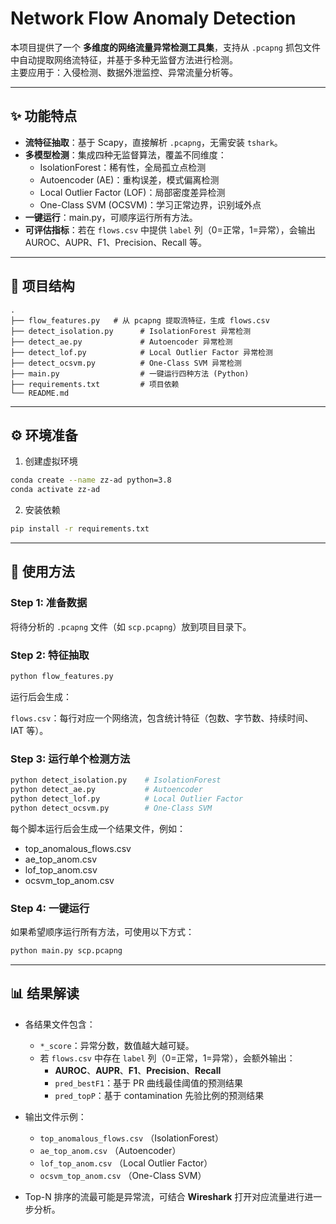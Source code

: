 # Network Flow Anomaly Detection

本项目提供了一个 **多维度的网络流量异常检测工具集**，支持从 `.pcapng` 抓包文件中自动提取网络流特征，并基于多种无监督方法进行检测。  
主要应用于：入侵检测、数据外泄监控、异常流量分析等。

---

## ✨ 功能特点
- **流特征抽取**：基于 Scapy，直接解析 `.pcapng`，无需安装 `tshark`。
- **多模型检测**：集成四种无监督算法，覆盖不同维度：
  - IsolationForest：稀有性，全局孤立点检测  
  - Autoencoder (AE)：重构误差，模式偏离检测  
  - Local Outlier Factor (LOF)：局部密度差异检测  
  - One-Class SVM (OCSVM)：学习正常边界，识别域外点  
- **一键运行**：main.py，可顺序运行所有方法。
- **可评估指标**：若在 `flows.csv` 中提供 `label` 列（0=正常，1=异常），会输出 AUROC、AUPR、F1、Precision、Recall 等。

---

## 📂 项目结构

```text
.
├── flow_features.py   # 从 pcapng 提取流特征，生成 flows.csv
├── detect_isolation.py      # IsolationForest 异常检测
├── detect_ae.py             # Autoencoder 异常检测
├── detect_lof.py            # Local Outlier Factor 异常检测
├── detect_ocsvm.py          # One-Class SVM 异常检测
├── main.py                  # 一键运行四种方法 (Python)
├── requirements.txt         # 项目依赖
└── README.md
```

---

## ⚙️ 环境准备
1. 创建虚拟环境
```bash
conda create --name zz-ad python=3.8
conda activate zz-ad
```

2. 安装依赖
```bash
pip install -r requirements.txt
```

---

## 🚀 使用方法

### Step 1: 准备数据
将待分析的 `.pcapng` 文件（如 `scp.pcapng`）放到项目目录下。

### Step 2: 特征抽取
```bash
python flow_features.py
```

运行后会生成：

`flows.csv`：每行对应一个网络流，包含统计特征（包数、字节数、持续时间、IAT 等）。

### Step 3: 运行单个检测方法
```bash
python detect_isolation.py    # IsolationForest
python detect_ae.py           # Autoencoder
python detect_lof.py          # Local Outlier Factor
python detect_ocsvm.py        # One-Class SVM
```

每个脚本运行后会生成一个结果文件，例如：

* top_anomalous_flows.csv
* ae_top_anom.csv
* lof_top_anom.csv
* ocsvm_top_anom.csv

### Step 4: 一键运行

如果希望顺序运行所有方法，可使用以下方式：
```bash
python main.py scp.pcapng
```

---

## 📊 结果解读

- 各结果文件包含：
  - `*_score`：异常分数，数值越大越可疑。  
  - 若 `flows.csv` 中存在 `label` 列（0=正常，1=异常），会额外输出：
    - **AUROC**、**AUPR**、**F1**、**Precision**、**Recall**  
    - `pred_bestF1`：基于 PR 曲线最佳阈值的预测结果  
    - `pred_topP`：基于 contamination 先验比例的预测结果  

- 输出文件示例：
  - `top_anomalous_flows.csv` （IsolationForest）
  - `ae_top_anom.csv` （Autoencoder）
  - `lof_top_anom.csv` （Local Outlier Factor）
  - `ocsvm_top_anom.csv` （One-Class SVM）

- Top-N 排序的流最可能是异常流，可结合 **Wireshark** 打开对应流量进行进一步分析。 
